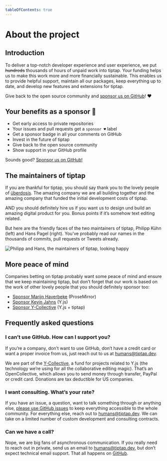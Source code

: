 ```yaml
---
tableOfContents: true
---
```


# About the project

## Introduction
To deliver a top-notch developer experience and user experience, we put ~~hundreds~~ thousands of hours of unpaid work into tiptap. Your funding helps us to make this work more and more financially sustainable. This enables us to provide helpful support, maintain all our packages, keep everything up to date, and develop new features and extensions for tiptap.

Give back to the open source community and [sponsor us on GitHub](https://github.com/sponsors/ueberdosis)! ♥

## Your benefits as a sponsor 💖
* Get early access to private repositories
* Your issues and pull requests get a `sponsor ♥` label
* Get a sponsor badge in all your comments on GitHub
* Invest in the future of tiptap
* Give back to the open source community
* Show support in your GitHub profile

Sounds good? [Sponsor us on GitHub!](https://github.com/sponsors/ueberdosis)

## The maintainers of tiptap
If you are thankful for tiptap, you should say thank you to the lovely people of [überdosis](https://ueberdosis.io). The amazing company we are all building together and the amazing company that funded the initial development costs of tiptap.

AND you should definitely hire us if you want us to design und build an amazing digital product for you. Bonus points if it’s somehow text editing related.

But here are the friendly faces of the two maintainers of tiptap, Philipp Kühn (left) and Hans Pagel (right). You’ve probably read our names in the thousands of commits, pull requests or Tweets already.

![Philipp and Hans, the maintainers of tiptap, looking happy](/philipp-and-hans.jpg)

## More peace of mind
Companies betting on tiptap probably want some peace of mind and ensure that we keep maintaining tiptap, but don’t forget that our work is based on the work of other lovely people that you should definitely sponsor too:

* [Sponsor Marijn Haverbeke](https://marijnhaverbeke.nl/fund/) (ProseMirror)
* [Sponsor Kevin Jahns](https://github.com/sponsors/dmonad) (Y.js)
* [Sponsor Y-Collective](https://opencollective.com/y-collective) (Y.js + tiptap)

## Frequently asked questions

### I can’t use GitHub. How can I support you?
If you’re a company, don’t want to use GitHub, don’t have a credit card or want a proper invoice from us, just reach out to us at [humans@tiptap.dev](mailto:humans@tiptap.dev).

We are part of the [Y-Collective](https://opencollective.com/y-collective), a fund for projects related to Y.js (the technology we’re using for all the collaborative editing magic). That’s an OpenCollective, which allows you to send money through transfer, PayPal or credit card. Donations are tax deductible for US companies.

### I want consulting. What’s your rate?
If you have an issue, a question, want to talk something through or anything else, [please use GitHub issues](https://github.com/ueberdosis/tiptap/issues/new/choose) to keep everything accessible to the whole community. For everything else, reach out to [humans@tiptap.dev](mailto:humans@tiptap.dev). We can take on a limited number of custom development and consulting contracts.

### Can we have a call?
Nope, we are big fans of asynchronous communication. If you really need to reach out in private, send us an email to [humans@tiptap.dev](mailto:humans@tiptap.dev), but don’t expect technical email support. That all happens on [GitHub](https://github.com/ueberdosis/tiptap/issues).
